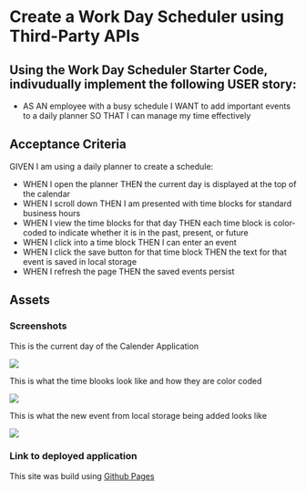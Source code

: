 # Create a Work Day Scheduler using Third-Party APIs

## Using the Work Day Scheduler Starter Code, indivudually implement the following USER story: 

* AS AN employee with a busy schedule I WANT to add important events to a daily planner SO THAT I can manage my time effectively

## Acceptance Criteria

GIVEN I am using a daily planner to create a schedule: 

* WHEN I open the planner THEN the current day is displayed at the top of the calendar
* WHEN I scroll down THEN I am presented with time blocks for standard business hours
* WHEN I view the time blocks for that day THEN each time block is color-coded to indicate whether it is in the past, present, or future
* WHEN I click into a time block THEN I can enter an event
* WHEN I click the save button for that time block THEN the text for that event is saved in local storage
* WHEN I refresh the page THEN the saved events persist

## Assets

### Screenshots

This is the current day of the Calender Application
<!-- Make sure to resize the pictures so they fit appropriately  -->
![](./assets/####)

This is what the time blooks look like and how they are color coded 

![](./assets/####)

This is what the new event from local storage being added looks like 

![](./assets/####)


### Link to deployed application 

<!-- Link -->

This site was build using [Github Pages]()



